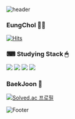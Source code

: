 ![header](https://capsule-render.vercel.app/api?type=waving&color=auto&height=100px&section=header&text=안녕하세요%20김응철이에요😊&fontSize=50)

### EungChol 👨‍🦱
[![Hits](https://hits.seeyoufarm.com/api/count/incr/badge.svg?url=https%3A%2F%2Fgithub.com%2Fzbqlr456&count_bg=%23181717&title_bg=%23181717&icon=github.svg&icon_color=%23FFFFFF&title=hits&edge_flat=true)](https://hits.seeyoufarm.com)

### ⌨ Studying Stack 🖱
<img src="https://img.shields.io/badge/GitHub-#181717?style=flat-square&logo=Github&logoColor=white"/></a>
<img src="https://img.shields.io/badge/JAVA-#007396?style=flat-square&logo=Java&logoColor=white"/></a>
<img src="https://img.shields.io/badge/SpringBoot-green?style=flat-square&logo=Spring&logoColor=white"/></a>
<img src="https://img.shields.io/badge/Mysql-lightgray?style=flat-square&logo=Mysql&logoColor=white"/></a>

### BaekJoon 💎
[![Solved.ac 프로필](http://mazassumnida.wtf/api/v2/generate_badge?boj=zbqlr456)](https://solved.ac/zbqlr456)

![Footer](https://capsule-render.vercel.app/api?type=waving&color=white&height=100&section=footer)
